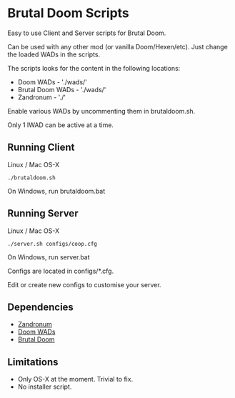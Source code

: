 Brutal Doom Scripts
===================

Easy to use Client and Server scripts for Brutal Doom.

Can be used with any other mod (or vanilla Doom/Hexen/etc). Just change the loaded WADs in the scripts.

The scripts looks for the content in the following locations:

   * Doom WADs - './wads/'
   * Brutal Doom WADs - './wads/'
   * Zandronum - './'

Enable various WADs by uncommenting them in brutaldoom.sh.

Only 1 IWAD can be active at a time.

Running Client
--------------

Linux / Mac OS-X
```
./brutaldoom.sh
```

On Windows, run brutaldoom.bat

Running Server
--------------

Linux / Mac OS-X
```
./server.sh configs/coop.cfg
```

On Windows, run server.bat

Configs are located in configs/*.cfg.

Edit or create new configs to customise your server.


Dependencies
------------

   * [Zandronum](http://www.zandronum.com)
   * [Doom WADs](ftp://ftp.idsoftware.com/idstuff/doom/doom19s.zip)
   * [Brutal Doom](http://www.moddb.com/mods/brutal-doom)

Limitations
-----------

   * Only OS-X at the moment. Trivial to fix.
   * No installer script.

